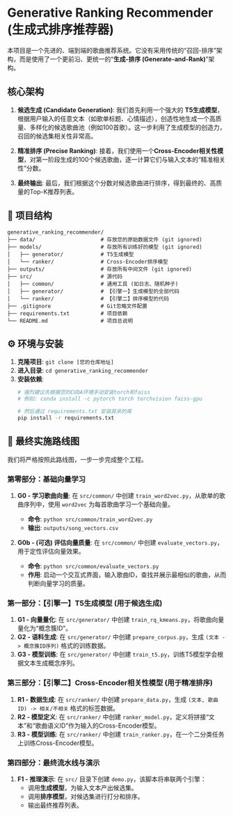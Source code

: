 # Generative Ranking Recommender (生成式排序推荐器)

本项目是一个先进的、端到端的歌曲推荐系统。它没有采用传统的“召回-排序”架构，而是使用了一个更前沿、更统一的“**生成-排序 (Generate-and-Rank)**”架构。

## 核心架构

1.  **候选生成 (Candidate Generation)**: 我们首先利用一个强大的 **T5生成模型**，根据用户输入的任意文本（如歌单标题、心情描述），创造性地生成一个高质量、多样化的候选歌曲池（例如100首歌）。这一步利用了生成模型的创造力，召回的候选集相关性非常高。

2.  **精准排序 (Precise Ranking)**: 接着，我们使用一个**Cross-Encoder相关性模型**，对第一阶段生成的100个候选歌曲，逐一计算它们与输入文本的“精准相关性”分数。

3.  **最终输出**: 最后，我们根据这个分数对候选歌曲进行排序，得到最终的、高质量的Top-K推荐列表。

## 📁 项目结构

```
generative_ranking_recommender/
├── data/                     # 存放您的原始数据文件 (git ignored)
├── models/                   # 存放所有训练好的模型 (git ignored)
│   ├── generator/            # T5生成模型
│   └── ranker/               # Cross-Encoder排序模型
├── outputs/                  # 存放所有中间文件 (git ignored)
├── src/                      # 源代码
│   ├── common/               # 通用工具 (如日志、随机种子)
│   ├── generator/            # 【引擎一】生成模型的全部代码
│   └── ranker/               # 【引擎二】排序模型的代码
├── .gitignore                # Git忽略文件配置
├── requirements.txt          # 项目依赖
└── README.md                 # 项目总说明
```

## ⚙️ 环境与安装

1.  **克隆项目**: `git clone [您的仓库地址]`
2.  **进入目录**: `cd generative_ranking_recommender`
3.  **安装依赖**: 
    ```bash
    # 强烈建议先根据您的CUDA环境手动安装torch和faiss
    # 例如: conda install -c pytorch torch torchvision faiss-gpu
    
    # 然后通过 requirements.txt 安装其余的库
    pip install -r requirements.txt
    ```

## 🚀 最终实施路线图

我们将严格按照此路线图，一步一步完成整个工程。

### **第零部分：基础向量学习**

1.  **G0 - 学习歌曲向量**: 在 `src/common/` 中创建 `train_word2vec.py`，从歌单的歌曲序列中，使用 `word2vec` 为每首歌曲学习一个基础向量。
    *   **命令**: `python src/common/train_word2vec.py`
    *   **输出**: `outputs/song_vectors.csv`

2.  **G0b - (可选) 评估向量质量**: 在 `src/common/` 中创建 `evaluate_vectors.py`，用于定性评估向量效果。
    *   **命令**: `python src/common/evaluate_vectors.py`
    *   **作用**: 启动一个交互式界面，输入歌曲ID，查找并展示最相似的歌曲，从而判断向量学习的质量。

### **第一部分：【引擎一】T5生成模型 (用于候选生成)**

1.  **G1 - 向量量化**: 在 `src/generator/` 中创建 `train_rq_kmeans.py`，将歌曲向量量化为“概念簇ID”。
2.  **G2 - 语料生成**: 在 `src/generator/` 中创建 `prepare_corpus.py`，生成 `(文本 -> 概念簇ID序列)` 格式的训练数据。
3.  **G3 - 模型训练**: 在 `src/generator/` 中创建 `train_t5.py`，训练T5模型学会根据文本生成概念序列。

### **第三部分：【引擎二】Cross-Encoder相关性模型 (用于精准排序)**

1.  **R1 - 数据生成**: 在 `src/ranker/` 中创建 `prepare_data.py`，生成 `(文本, 歌曲ID) -> 相关/不相关` 格式的标签数据。
2.  **R2 - 模型定义**: 在 `src/ranker/` 中创建 `ranker_model.py`，定义将拼接“文本”和“歌曲语义ID”作为输入的Cross-Encoder模型。
3.  **R3 - 模型训练**: 在 `src/ranker/` 中创建 `train_ranker.py`，在一个二分类任务上训练Cross-Encoder模型。

### **第四部分：最终流水线与演示**

1.  **F1 - 推理演示**: 在 `src/` 目录下创建 `demo.py`，该脚本将串联两个引擎：
    *   调用**生成模型**，为输入文本产出候选集。
    *   调用**排序模型**，对候选集进行打分和排序。
    *   输出最终推荐列表。
